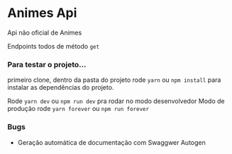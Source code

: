 # Animes Api

Api não oficial de Animes

Endpoints todos de método ```get```

### Para testar o projeto...
primeiro clone, dentro da pasta do projeto rode ```yarn``` ou ```npm install``` para instalar as dependências do projeto.

Rode ```yarn dev``` ou ```npm run dev``` pra rodar no modo desenvolvedor
Modo de produção rode ```yarn forever``` ou ```npm run forever```


### Bugs
- Geração automática de documentação com Swaggwer Autogen